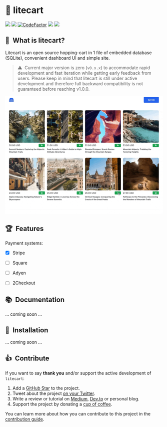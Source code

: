 # 🛒 litecart

<a href="https://github.com/shurco/litecart/releases"><img src="https://img.shields.io/github/v/release/shurco/litecart?sort=semver&label=Release&color=651FFF"></a>
<a href="https://goreportcard.com/report/github.com/shurco/litecart"><img src="https://goreportcard.com/badge/github.com/shurco/litecart"></a>
<a href="https://www.codefactor.io/repository/github/shurco/litecart"><img src="https://www.codefactor.io/repository/github/shurco/litecart/badge" alt="CodeFactor" /></a>
<a href="https://github.com/shurco/litecart/actions/workflows/release.yml"><img src="https://github.com/shurco/litecart/actions/workflows/release.yml/badge.svg"></a>
<a href="https://github.com/shurco/litecart/blob/master/LICENSE"><img src="https://img.shields.io/badge/License-MIT-yellow.svg"></a>


## 🛒&nbsp;&nbsp;What is litecart?

Litecart is an open source hopping-cart in 1 file of embedded database (SQLite), convenient dashboard UI and simple site.

> ⚠️&nbsp;&nbsp;Current major version is zero (`v0.x.x`) to accommodate rapid development and fast iteration while getting early feedback from users. Please keep in mind that litecart is still under active development and therefore full backward compatibility is not guaranteed before reaching v1.0.0.

![Example](/.github/media/demo.gif)

## 🏆&nbsp;&nbsp;Features

Payment systems:
- [x] Stripe
- [ ] Square
- [ ] Adyen
- [ ] 2Checkout


## 📚&nbsp;&nbsp;Documentation

... coming soon ...


## 🏁&nbsp;&nbsp;Installation

... coming soon ...


## 👍&nbsp;&nbsp;Contribute

If you want to say **thank you** and/or support the active development of `litecart`:

1. Add a [GitHub Star](https://github.com/shurco/litecart/stargazers) to the project.
2. Tweet about the project [on your Twitter](https://twitter.com/intent/tweet?text=%F0%9F%9B%92%20litecart%20-%20shopping-cart%20in%201%20file%20on%20%23Go%20https%3A%2F%2Fgithub.com%2Fshurco%2Flitecart).
3. Write a review or tutorial on [Medium](https://medium.com/), [Dev.to](https://dev.to/) or personal blog.
4. Support the project by donating a [cup of coffee](https://github.com/sponsors/shurco).

You can learn more about how you can contribute to this project in the [contribution guide](https://github.com/shurco/litecart/blob/master/.github/CONTRIBUTING.md).

